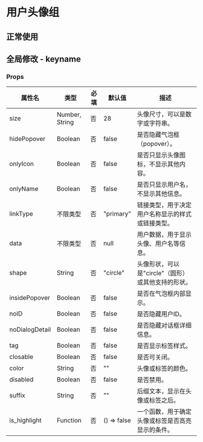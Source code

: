 # 用户头像组

## 正常使用

<code src="./demo/normal.vue"></code>

## 全局修改 - keyname
<code src="./demo/with_provider.vue"></code>

### Props
| 属性名         | 类型                  | 必填   | 默认值      | 描述                                                         |
| ------------ | ------------------- | ----- | --------- | ------------------------------------------------------------ |
| size         | Number, String      | 否     | 28        | 头像尺寸，可以是数字或字符串。                                      |
| hidePopover  | Boolean             | 否     | false     | 是否隐藏气泡框（popover）。                                         |
| onlyIcon     | Boolean             | 否     | false     | 是否只显示头像图标，不显示其他内容。                                   |
| onlyName     | Boolean             | 否     | false     | 是否只显示用户名，不显示其他信息。                                    |
| linkType     | 不限类型              | 否     | "primary" | 链接类型，用于决定用户名称显示的样式或链接类型。                             |
| data         | 不限类型              | 否     | null      | 用户数据，用于显示头像、用户名等信息。                                  |
| shape        | String              | 否     | "circle"  | 头像形状，可以是"circle"（圆形）或其他支持的形状。                          |
| insidePopover| Boolean             | 否     | false     | 是否在气泡框内部显示。                                              |
| noID         | Boolean             | 否     | false     | 是否隐藏用户ID。                                                 |
| noDialogDetail| Boolean            | 否     | false     | 是否隐藏对话框详细信息。                                              |
| tag          | Boolean             | 否     | false     | 是否显示标签样式。                                                 |
| closable     | Boolean             | 否     | false     | 是否可关闭。                                                    |
| color        | String              | 否     | ""        | 头像或标签的颜色。                                                 |
| disabled     | Boolean             | 否     | false     | 是否禁用。                                                     |
| suffix       | String              | 否     | ""        | 后缀文本，显示在头像或标签之后。                                        |
| is_highlight | Function            | 否     | () => false| 一个函数，用于确定头像或标签是否高亮显示的条件。                              |
